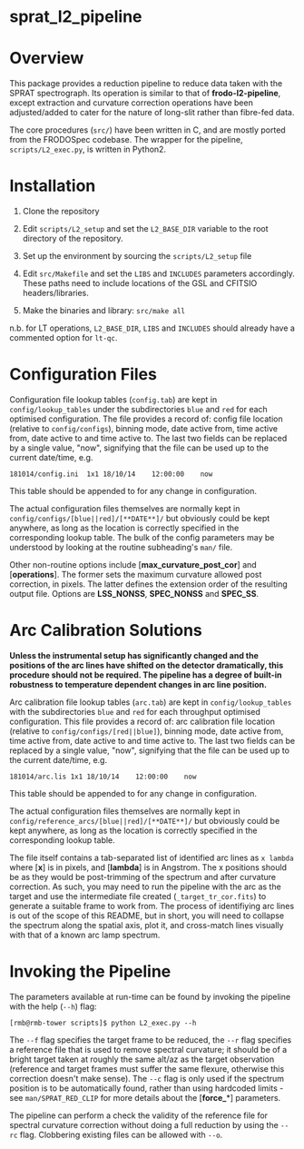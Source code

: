 sprat\_l2\_pipeline
=================

# Overview

This package provides a reduction pipeline to reduce data taken with the SPRAT spectrograph. Its operation is similar 
to that of **frodo-l2-pipeline**, except extraction and curvature correction operations have been adjusted/added to cater 
for the nature of long-slit rather than fibre-fed data. 

The core procedures (`src/`) have been written in C, and are mostly ported from the FRODOSpec codebase. The wrapper for the 
pipeline, `scripts/L2_exec.py`, is written in Python2.

# Installation

1. Clone the repository

2. Edit `scripts/L2_setup` and set the `L2_BASE_DIR` variable to the root directory of the repository.

3. Set up the environment by sourcing the `scripts/L2_setup` file

4. Edit `src/Makefile` and set the `LIBS` and `INCLUDES` parameters accordingly. These paths need to include locations of the GSL and CFITSIO headers/libraries. 

5. Make the binaries and library: `src/make all`

n.b. for LT operations, `L2_BASE_DIR`, `LIBS` and `INCLUDES` should already have a commented option for `lt-qc`.

# Configuration Files

Configuration file lookup tables (`config.tab`) are kept in `config/lookup_tables` under the subdirectories `blue` and `red` for each optimised configuration. The file provides a record of: config file location (relative to `config/configs`), binning mode, date active from, time active from, date active to and time active to. The last two fields can be replaced by a single value, "now", signifying that the file can be used up to the current date/time, e.g.

`181014/config.ini	1x1	18/10/14	12:00:00	now`

This table should be appended to for any change in configuration.

The actual configuration files themselves are normally kept in `config/configs/[blue||red]/[**DATE**]/` but obviously could be kept anywhere, as long as the location is correctly specified in the corresponding lookup table. The bulk of the config parameters may be understood by looking at the routine subheading's `man/` file. 

Other non-routine options include [**max\_curvature\_post\_cor**] and [**operations**]. The former sets the maximum curvature allowed post correction, in pixels. The latter defines the extension order of the resulting output file. Options are **LSS\_NONSS**, **SPEC\_NONSS** and **SPEC\_SS**.

# Arc Calibration Solutions

**Unless the instrumental setup has significantly changed and the positions of the arc lines have shifted on the detector dramatically, this procedure should not be required. The pipeline has a degree of built-in robustness to temperature dependent changes in arc line position.**

Arc calibration file lookup tables (`arc.tab`) are kept in `config/lookup_tables` with the subdirectories `blue` and `red` for each throughput optimised configuration. This file provides a record of: arc calibration file location (relative to `config/configs/[red||blue]`), binning mode, date active from, time active from, date active to and time active to. The last two fields can be replaced by a single value, "now", signifying that the file can be used up to the current date/time, e.g.

`181014/arc.lis	1x1	18/10/14	12:00:00	now`

This table should be appended to for any change in configuration.

The actual configuration files themselves are normally kept in `config/reference_arcs/[blue||red]/[**DATE**]/` but obviously could be kept anywhere, as long as the location is correctly specified in the corresponding lookup table. 

The file itself contains a tab-separated list of identified arc lines as `x	lambda` where [**x**] is in pixels, and [**lambda**] is in Angstrom. The x positions should be as they would be post-trimming of the spectrum and after curvature correction. As such, you may need to run the pipeline with the arc as the target and use the intermediate file created (`_target_tr_cor.fits`) to generate a suitable frame to work from. The process of identifiying arc lines is out of the scope of this README, but in short, you will need to collapse the spectrum along the spatial axis, plot it, and cross-match lines visually with that of a known arc lamp spectrum.

# Invoking the Pipeline

The parameters available at run-time can be found by invoking the pipeline with the help (`--h`) flag:

`[rmb@rmb-tower scripts]$ python L2_exec.py --h`

The `--f` flag specifies the target frame to be reduced, the `--r` flag specifies a reference file that is used to 
remove spectral curvature; it should be of a bright target taken at roughly the same alt/az as the target observation 
(reference and target frames must suffer the same flexure, otherwise this correction doesn't make sense).
The `--c` flag is only used if the spectrum position is to be automatically found, rather than using hardcoded limits - 
see `man/SPRAT_RED_CLIP` for more details about the [**force\_***] parameters.

The pipeline can perform a check the validity of the reference file for spectral curvature correction without doing a 
full reduction by using the `--rc` flag. Clobbering existing files can be allowed with `--o`.

